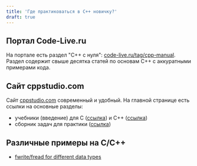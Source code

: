```yaml
---
title: 'Где практиковаться в C++ новичку?'
draft: true
---
```


## Портал Code-Live.ru

На портале есть раздел "C++ с нуля": [code-live.ru/tag/cpp-manual](https://code-live.ru/tag/cpp-manual/).
Раздел содержит свыше десятка статей по основам C++ с аккуратными примерами кода.

## Сайт cppstudio.com

Сайт [cppstudio.com](http://cppstudio.com/) современный и удобный. На главной странице есть ссылки на основные разделы:

- учебники (введение) для C ([ссылка](http://cppstudio.com/cat/271/)) и C++ ([ссылка](http://cppstudio.com/cat/274/))
- сборник задач для практики ([ссылка](http://cppstudio.com/cat/285/))

## Различные примеры на C/C++

- [fwrite/fread for different data types](http://blog-ythu.github.io/2012/06/13/fwrite-fread/)
